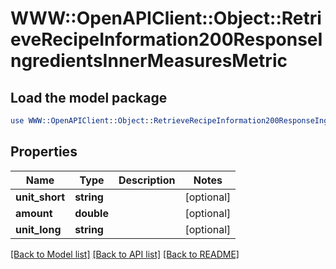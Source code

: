 # WWW::OpenAPIClient::Object::RetrieveRecipeInformation200ResponseIngredientsInnerMeasuresMetric

## Load the model package
```perl
use WWW::OpenAPIClient::Object::RetrieveRecipeInformation200ResponseIngredientsInnerMeasuresMetric;
```

## Properties
Name | Type | Description | Notes
------------ | ------------- | ------------- | -------------
**unit_short** | **string** |  | [optional] 
**amount** | **double** |  | [optional] 
**unit_long** | **string** |  | [optional] 

[[Back to Model list]](../README.md#documentation-for-models) [[Back to API list]](../README.md#documentation-for-api-endpoints) [[Back to README]](../README.md)


